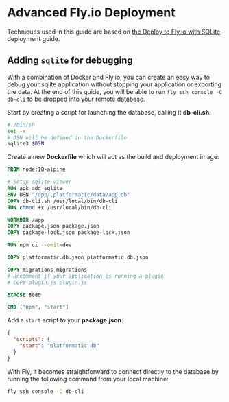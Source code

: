 # Advanced Fly.io Deployment

Techniques used in this guide are based on [the Deploy to Fly.io with SQLite](/guides/deployment/deploy-to-fly-io-with-sqlite.md)
deployment guide.

## Adding `sqlite` for debugging

With a combination of Docker and Fly.io, you can create an easy way to debug
your sqlite application without stopping your application or exporting the data.
At the end of this guide, you will be able to run `fly ssh console -C db-cli` to
be dropped into your remote database.

Start by creating a script for launching the database, calling it **db-cli.sh**:

```bash
#!/bin/sh
set -x
# DSN will be defined in the Dockerfile
sqlite3 $DSN
```

Create a new **Dockerfile** which will act as the build and deployment image:

```dockerfile
FROM node:18-alpine

# Setup sqlite viewer
RUN apk add sqlite
ENV DSN "/app/.platformatic/data/app.db"
COPY db-cli.sh /usr/local/bin/db-cli
RUN chmod +x /usr/local/bin/db-cli

WORKDIR /app
COPY package.json package.json
COPY package-lock.json package-lock.json

RUN npm ci --omit=dev

COPY platformatic.db.json platformatic.db.json

COPY migrations migrations
# Uncomment if your application is running a plugin
# COPY plugin.js plugin.js

EXPOSE 8080

CMD ["npm", "start"]
```

Add a `start` script to your **package.json**:

```json
{
  "scripts": {
    "start": "platformatic db"
  }
}
```

With Fly, it becomes straightforward to connect directly to the database by
running the following command from your local machine:

```bash
fly ssh console -C db-cli
```
